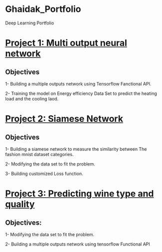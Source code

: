 # Ghaidak_Portfolio
Deep Learning Portfolio

# [Project 1: Multi output neural network](https://github.com/GhaidakJarkas/Multiple-Outputs)

## Objectives

1- Building a multiple outputs network using Tensorflow Fanctional API. 

2- Training the model on Energy efficiency Data Set to predict the heating load and the cooling laod.


# [Project 2: Siamese Network](https://github.com/GhaidakJarkas/Siamese_Network)

## Objectives

1- Building a siamese network to measure the similarity between The fashion mnist dataset categories.

2- Modifying the data set to fit the problem.

3- Building customized Loss function.


# [Project 3: Predicting wine type and quality](https://github.com/GhaidakJarkas/Predicting-wine-type-and-quality)

## Objectives:

1- Modifying the data set to fit the problem.

2- Building a multiple outputs network using tensorflow Functional API
